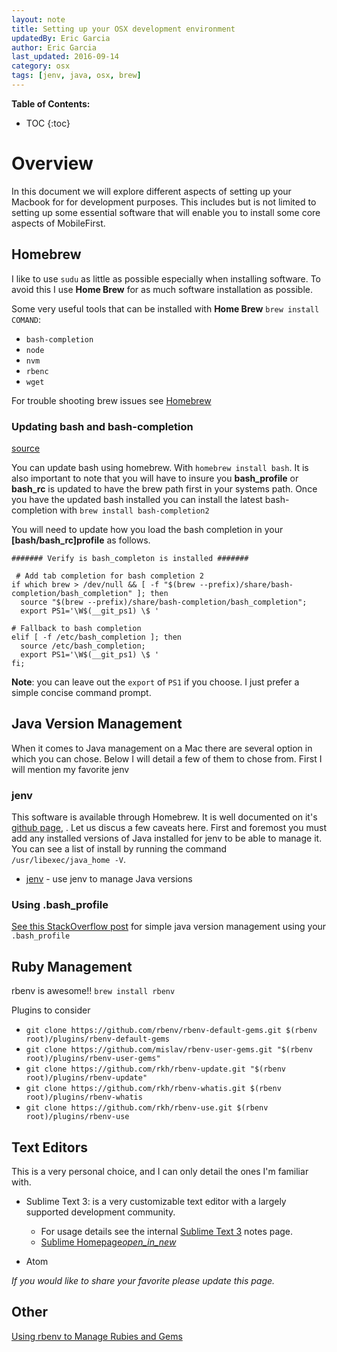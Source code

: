 ```yaml
---
layout: note
title: Setting up your OSX development environment
updatedBy: Eric Garcia
author: Eric Garcia
last_updated: 2016-09-14
category: osx
tags: [jenv, java, osx, brew]
---
```


**Table of Contents:**

* TOC
{:toc}

# Overview

In this document we will explore different aspects of setting up your Macbook for for development purposes.  This includes but is not limited to setting up some essential software that will enable you to install some core aspects of MobileFirst.

## Homebrew

I like to use `sudu` as little as possible especially when installing software.  To avoid this I use **Home Brew** for as much software installation as possible.

Some very useful tools that can be installed with **Home Brew** `brew install COMAND`:

* `bash-completion`
* `node`
* `nvm`
* `rbenc`
* `wget`

For trouble shooting brew issues see [Homebrew](./homebrew)

### Updating bash and bash-completion

[source][bash_completion_source]

You can update bash using homebrew. With `homebrew install bash`.  It is also important to note that you will have to insure you **bash_profile** or **bash_rc** is updated to have the brew path first in your systems path.  Once you have the updated bash installed you can install the latest bash-completion with `brew install bash-completion2`

You will need to update how you load the bash completion in your **[bash/bash_rc]profile** as follows.

```shell
####### Verify is bash_completon is installed #######

 # Add tab completion for bash completion 2
if which brew > /dev/null && [ -f "$(brew --prefix)/share/bash-completion/bash_completion" ]; then
  source "$(brew --prefix)/share/bash-completion/bash_completion";
  export PS1='\W$(__git_ps1) \$ '

# Fallback to bash completion
elif [ -f /etc/bash_completion ]; then
  source /etc/bash_completion;
  export PS1='\W$(__git_ps1) \$ '
fi;
```

**Note**: you can leave out the `export` of `PS1` if you choose.  I just prefer a simple concise command prompt.

[bash_completion_source]: https://troymccall.com/better-bash-4--completions-on-osx/

## Java Version Management

When it comes to Java management on a Mac there are several option in which you can chose.  Below I will detail a few of them to chose from.  First I will mention my favorite jenv

### jenv

This software is available through Homebrew.  It is well documented on it's <a href="https://github.com/gcuisinier/jenv" target="blank">github page</a>, .  Let us discus a few caveats here.  First and foremost you must add any installed versions of Java installed for jenv to be able to manage it.  You can see a list of install by running the command `/usr/libexec/java_home -V`.  

* <a href="http://www.jenv.be/" target="blank">jenv</a> - use jenv to manage Java versions


### Using .bash_profile

<a href="http://stackoverflow.com/questions/26252591/mac-os-x-and-multiple-java-versions/26252993#26252993" target="blank">See this StackOverflow post</a> for simple java version management using your `.bash_profile`

## Ruby Management

rbenv is awesome!!  `brew install rbenv`

Plugins to consider
* `git clone https://github.com/rbenv/rbenv-default-gems.git $(rbenv root)/plugins/rbenv-default-gems`
* `git clone https://github.com/mislav/rbenv-user-gems.git "$(rbenv root)/plugins/rbenv-user-gems"`
* `git clone https://github.com/rkh/rbenv-update.git "$(rbenv root)/plugins/rbenv-update"`
* `git clone https://github.com/rkh/rbenv-whatis.git $(rbenv root)/plugins/rbenv-whatis`
* `git clone https://github.com/rkh/rbenv-use.git $(rbenv root)/plugins/rbenv-use`

## Text Editors

This is a very personal choice, and I can only detail the ones I'm familiar with.

* Sublime Text 3: is a very customizable text editor with a largely supported development community.
	* For usage details see the internal [Sublime Text 3](../osx-sublime_text) notes page.
	* <a href="https://www.sublimetext.com/" target="blank" >Sublime Homepage<i class="material-icons">open_in_new</i></a>

* Atom

*If you would like to share your favorite please update this page.*

## Other

<a href="https://robots.thoughtbot.com/using-rbenv-to-manage-rubies-and-gems" target="blank">Using rbenv to Manage Rubies and Gems</a>

